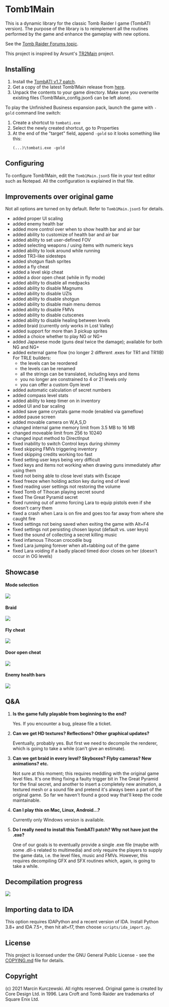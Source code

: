 # Tomb1Main

This is a dynamic library for the classic Tomb Raider I game (TombATI version).
The purpose of the library is to reimplement all the routines performed by the
game and enhance the gameplay with new options.

See the [Tomb Raider Forums
topic](https://www.tombraiderforums.com/showthread.php?p=8286101).

This project is inspired by Arsunt's
[TR2Main](https://github.com/Arsunt/TR2Main/) project.

## Installing

1. Install the [TombATI v1.7 patch](http://www.glidos.net/tombati.html).
2. Get a copy of the latest Tomb1Main release from
    [here](https://github.com/rr-/Tomb1Main/releases).
3. Unpack the contents to your game directory. Make sure you overwrite existing
    files (Tomb1Main_config.json5 can be left alone).

To play the Unfinished Business expansion pack, launch the game with `-gold`
command line switch:

1. Create a shortcut to `tombati.exe`
2. Select the newly created shortcut, go to Properties
3. At the end of the "target" field, append `-gold` so it looks something like
    this:
    ```
    (...)\tombati.exe -gold
    ```

## Configuring

To configure Tomb1Main, edit the `Tomb1Main.json5` file in your text editor
such as Notepad. All the configuration is explained in that file.

## Improvements over original game

Not all options are turned on by default. Refer to `Tomb1Main.json5` for details.

- added proper UI scaling
- added enemy health bar
- added more control over when to show health bar and air bar
- added ability to customize of health bar and air bar
- added ability to set user-defined FOV
- added selecting weapons / using items with numeric keys
- added ability to look around while running
- added TR3-like sidesteps
- added shotgun flash sprites
- added a fly cheat
- added a level skip cheat
- added a door open cheat (while in fly mode)
- added ability to disable all medpacks
- added ability to disable Magnums
- added ability to disable UZIs
- added ability to disable shotgun
- added ability to disable main menu demos
- added ability to disable FMVs
- added ability to disable cutscenes
- added ability to disable healing between levels
- added braid (currently only works in Lost Valley)
- added support for more than 3 pickup sprites
- added a choice whether to play NG or NG+
- added Japanese mode (guns deal twice the damage); available for both NG and NG+
- added external game flow (no longer 2 different .exes for TR1 and TR1IB)
    For TRLE builders:
    - the levels can be reordered
    - the levels can be renamed
    - all the strings can be translated, including keys and items
    - you no longer are constrained to 4 or 21 levels only
    - you can offer a custom Gym level
- added automatic calculation of secret numbers
- added compass level stats
- added ability to keep timer on in inventory
- added UI and bar scaling
- added save game crystals game mode (enabled via gameflow)
- added pause screen
- added movable camera on W,A,S,D
- changed internal game memory limit from 3.5 MB to 16 MB
- changed moveable limit from 256 to 10240
- changed input method to DirectInput
- fixed inability to switch Control keys during shimmy
- fixed skipping FMVs triggering inventory
- fixed skipping credits working too fast
- fixed setting user keys being very difficult
- fixed keys and items not working when drawing guns immediately after using them
- fixed not being able to close level stats with Escape
- fixed freeze when holding action key during end of level
- fixed reading user settings not restoring the volume
- fixed Tomb of Tihocan playing secret sound
- fixed The Great Pyramid secret
- fixed running out of ammo forcing Lara to equip pistols even if she doesn't carry them
- fixed a crash when Lara is on fire and goes too far away from where she caught fire
- fixed settings not being saved when exiting the game with Alt+F4
- fixed settings not persisting chosen layout (default vs. user keys)
- fixed the sound of collecting a secret killing music
- fixed infamous Tihocan crocodile bug
- fixed Lara jumping forever when alt+tabbing out of the game
- fixed Lara voiding if a badly placed timed door closes on her (doesn't occur in OG levels)

## Showcase

#### Mode selection

![](docs/showcase1.jpg)

#### Braid

![](docs/showcase2.jpg)

#### Fly cheat

![](docs/showcase3.jpg)

#### Door open cheat

![](docs/showcase4.jpg)

#### Enemy health bars

![](docs/showcase5.jpg)

## Q&A

1. **Is the game fully playable from beginning to the end?**

    Yes. If you encounter a bug, please file a ticket.

2. **Can we get HD textures? Reflections? Other graphical updates?**

    Eventually, probably yes. But first we need to decompile the renderer,
    which is going to take a while (can't give an estimate).

3. **Can we get braid in every level? Skyboxes? Flyby cameras? New animations? etc.**

    Not sure at this moment; this requires meddling with the original game
    level files. It's one thing fixing a faulty trigger bit in The Great
    Pyramid for the final secret, and another to insert a completely new
    animation, a textured mesh or a sound file and pretend it's always been a
    part of the original game. So far we haven't found a good way that'll keep
    the code maintainable.

4. **Can I play this on Mac, Linux, Android...?**

    Currently only Windows version is available.

5. **Do I really need to install this TombATI patch? Why not have just the .exe?**

    One of our goals is to eventually provide a single .exe file (maybe with
    some .dll-s related to multimedia) and only require the players to supply
    the game data, i.e. the level files, music and FMVs. However, this requires
    decompiling GFX and SFX routines which, again, is going to take a while.

## Decompilation progress

![](docs/progress.svg)

## Importing data to IDA

This option requires IDAPython and a recent version of IDA. Install Python 3.8+
and IDA 7.5+, then hit alt+f7, then choose `scripts/ida_import.py`.

## License

This project is licensed under the GNU General Public License - see the
[COPYING.md](COPYING.md) file for details.

## Copyright

(c) 2021 Marcin Kurczewski. All rights reserved. Original game is created by
Core Design Ltd. in 1996. Lara Croft and Tomb Raider are trademarks of Square
Enix Ltd.

